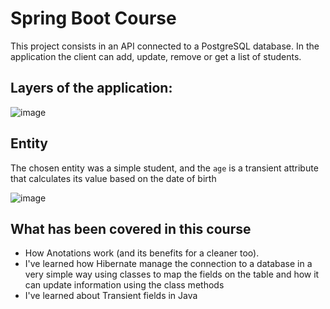 # Spring Boot Course
 This project consists in an API connected to a PostgreSQL database. In the application the client can add, update, remove or get a list of students.
 
## Layers of the application:
![image](https://user-images.githubusercontent.com/62676057/151173429-9ae39381-76cf-41d2-a4e2-4df022dc18f0.png)

## Entity
The chosen entity was a simple student, and the ```age``` is a transient attribute that calculates its value based on the date of birth

![image](https://user-images.githubusercontent.com/62676057/151173992-1c8ac506-8b86-4d3c-b10f-5127e323089d.png)


## What has been covered in this course 
- How Anotations work (and its benefits for a cleaner too).
- I've learned how Hibernate manage the connection to a database in a very simple way using classes to map the fields on the table and how it can update information using the class methods
- I've learned about Transient fields in Java
